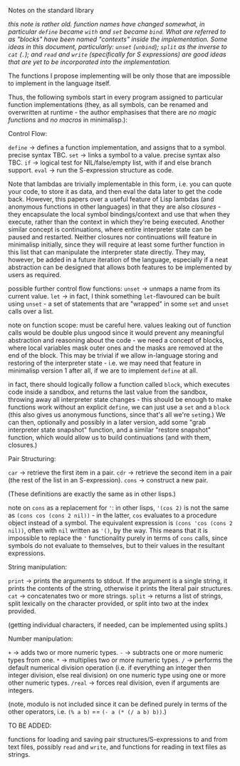 Notes on the standard library

*this note is rather old. function names have changed somewhat, in particular `define` became `with` and `set` became `bind`. What are referred to as "blocks" have been named "contexts" inside the implementation. Some ideas in this document, particularly: `unset` (`unbind`); `split` as the inverse to `cat` (`.`); and `read` and `write` (specifically for S expressions) are good ideas that are yet to be incorporated into the implementation.*

The functions I propose implementing will be only those that are impossible to implement in the language itself.

Thus, the following symbols start in every program assigned to particular function implementations (they, as all symbols, can be renamed and overwritten at runtime - the author emphasises that there are *no magic functions* and *no macros* in minimalisp.):

Control Flow:

`define` -> defines a function implementation, and assigns that to a symbol. precise syntax TBC.
`set` -> links a symbol to a value. precise syntax also TBC.
`if` -> logical test for NIL/false/empty list, with if and else branch support.
`eval` -> run the S-expression structure as code.

Note that lambdas are trivially implementable in this form, i.e. you can quote your code, to store it as data, and then eval the data later to get the code back. However, this papers over a useful feature of Lisp lambdas (and anonymous functions in other languages) in that they are also *closures* - they encapsulate the local symbol bindings/context and use that when they execute, rather than the context in which they're being executed. Another similar concept is continuations, where entire interpreter state can be paused and restarted. Neither closures nor continuations will feature in minimalisp initially, since they will require at least some further function in this list that can manipulate the interpreter state directly. They may, however, be added in a future iteration of the language, especially if a neat abstraction can be designed that allows both features to be implemented by users as required.

possible further control flow functions:
`unset` -> unmaps a name from its current value.
`let` -> in fact, I think something `let`-flavoured can be built using `unset` - a set of statements that are "wrapped" in some `set` and `unset` calls over a list.

note on function scope:
must be careful here. values leaking out of function calls would be double plus ungood since it would prevent any meaningful abstraction and reasoning about the code - we need a concept of blocks, where local variables mask outer ones and the masks are removed at the end of the block. This may be trivial if we allow in-language storing and restoring of the interpreter state - i.e. we may need that feature in minimalisp version 1 after all, if we are to implement `define` at all.

in fact, there should logically follow a function called `block`, which executes code inside a sandbox, and returns the last value from the sandbox, throwing away all interpreter state changes - this should be enough to make functions work without an explicit `define`, we can just use a `set` and a `block` (this also gives us anonymous functions, since that's all we're `set`ing.) We can then, optionally and possibly in a later version, add some "grab interpreter state snapshot" function, and a similar "restore snapshot" function, which would allow us to build continuations (and with them, closures.)

Pair Structuring:

`car` -> retrieve the first item in a pair.
`cdr` -> retrieve the second item in a pair (the rest of the list in an S-expression).
`cons` -> construct a new pair.

(These definitions are exactly the same as in other lisps.)

note on `cons` as a replacement for `'`:
in other lisps, `'(cos 2)` is not the same as `(cons cos (cons 2 nil))` - in the latter, `cos` evaluates to a procedure object instead of a symbol. The equivalent expression is `(cons 'cos (cons 2 nil))`, often with `nil` written as `'()`, by the way. This means that it is impossible to replace the `'` functionality purely in terms of `cons` calls, since symbols do not evaluate to themselves, but to their values in the resultant expressions.

String manipulation:

`print` -> prints the arguments to stdout. If the argument is a single string, it prints the contents of the string, otherwise it prints the literal pair structures.
`cat` -> concatenates two or more strings.
`split` -> returns a list of strings, split lexically on the character provided, or split into two at the index provided.

(getting individual characters, if needed, can be implemented using splits.)

Number manipulation:

`+` -> adds two or more numeric types.
`-` -> subtracts one or more numeric types from one.
`*` -> multiplies two or more numeric types.
`/` -> performs the default numerical division operation (i.e. if everything an integer then integer division, else real division) on one numeric type using one or more other numeric types.
`/real` -> forces real division, even if arguments are integers.

(note, modulo is not included since it can be defined purely in terms of the other operators, i.e. `(% a b)` == `(- a (* (/ a b) b))`.)

TO BE ADDED:

functions for loading and saving pair structures/S-expressions to and from text files, possibly `read` and `write`, and functions for reading in text files as strings.
